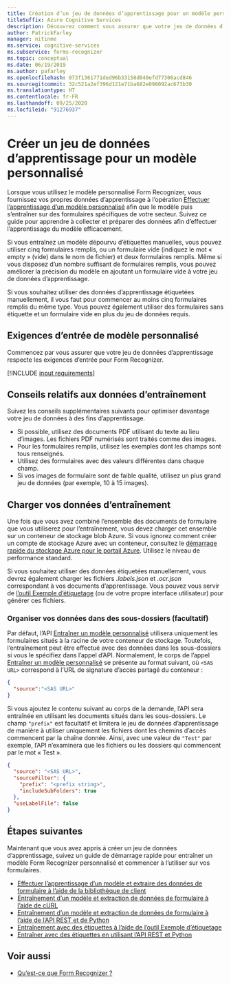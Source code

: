 ```yaml
---
title: Création d’un jeu de données d’apprentissage pour un modèle personnalisé - Form Recognizer
titleSuffix: Azure Cognitive Services
description: Découvrez comment vous assurer que votre jeu de données d’apprentissage est optimisé pour l’entraînement d’un modèle Form Recognizer.
author: PatrickFarley
manager: nitinme
ms.service: cognitive-services
ms.subservice: forms-recognizer
ms.topic: conceptual
ms.date: 06/19/2019
ms.author: pafarley
ms.openlocfilehash: 073f1361771ded96b33158d040efd77306acd846
ms.sourcegitcommit: 32c521a2ef396d121e71ba682e098092ac673b30
ms.translationtype: HT
ms.contentlocale: fr-FR
ms.lasthandoff: 09/25/2020
ms.locfileid: "91276937"
---
```

# <a name="build-a-training-data-set-for-a-custom-model"></a>Créer un jeu de données d’apprentissage pour un modèle personnalisé

Lorsque vous utilisez le modèle personnalisé Form Recognizer, vous fournissez vos propres données d’apprentissage à l’opération [Effectuer l’apprentissage d’un modèle personnalisé](https://westus2.dev.cognitive.microsoft.com/docs/services/form-recognizer-api-v2/operations/TrainCustomModelAsync) afin que le modèle puis s’entraîner sur des formulaires spécifiques de votre secteur. Suivez ce guide pour apprendre à collecter et préparer des données afin d’effectuer l’apprentissage du modèle efficacement.

Si vous entraînez un modèle dépourvu d’étiquettes manuelles, vous pouvez utiliser cinq formulaires remplis, ou un formulaire vide (indiquez le mot « empty » (vide) dans le nom de fichier) et deux formulaires remplis. Même si vous disposez d’un nombre suffisant de formulaires remplis, vous pouvez améliorer la précision du modèle en ajoutant un formulaire vide à votre jeu de données d’apprentissage.

Si vous souhaitez utiliser des données d’apprentissage étiquetées manuellement, il vous faut pour commencer au moins cinq formulaires remplis du même type. Vous pouvez également utiliser des formulaires sans étiquette et un formulaire vide en plus du jeu de données requis.

## <a name="custom-model-input-requirements"></a>Exigences d’entrée de modèle personnalisé

Commencez par vous assurer que votre jeu de données d’apprentissage respecte les exigences d’entrée pour Form Recognizer.

[!INCLUDE [input requirements](./includes/input-requirements.md)]

## <a name="training-data-tips"></a>Conseils relatifs aux données d’entraînement

Suivez les conseils supplémentaires suivants pour optimiser davantage votre jeu de données à des fins d’apprentissage.

* Si possible, utilisez des documents PDF utilisant du texte au lieu d’images. Les fichiers PDF numérisés sont traités comme des images.
* Pour les formulaires remplis, utilisez les exemples dont les champs sont tous renseignés.
* Utilisez des formulaires avec des valeurs différentes dans chaque champ.
* Si vos images de formulaire sont de faible qualité, utilisez un plus grand jeu de données (par exemple, 10 à 15 images).

## <a name="upload-your-training-data"></a>Charger vos données d’entraînement

Une fois que vous avez combiné l’ensemble des documents de formulaire que vous utiliserez pour l’entraînement, vous devez charger cet ensemble sur un conteneur de stockage blob Azure. Si vous ignorez comment créer un compte de stockage Azure avec un conteneur, consultez le [démarrage rapide du stockage Azure pour le portail Azure](https://docs.microsoft.com/azure/storage/blobs/storage-quickstart-blobs-portal). Utilisez le niveau de performance standard.

Si vous souhaitez utiliser des données étiquetées manuellement, vous devrez également charger les fichiers *.labels.json* et *.ocr.json* correspondant à vos documents d’apprentissage. Vous pouvez vous servir de [l’outil Exemple d’étiquetage](./quickstarts/label-tool.md) (ou de votre propre interface utilisateur) pour générer ces fichiers.

### <a name="organize-your-data-in-subfolders-optional"></a>Organiser vos données dans des sous-dossiers (facultatif)

Par défaut, l’API [Entraîner un modèle personnalisé](https://westus2.dev.cognitive.microsoft.com/docs/services/form-recognizer-api-v2/operations/TrainCustomModelAsync) utilisera uniquement les formulaires situés à la racine de votre conteneur de stockage. Toutefois, l’entraînement peut être effectué avec des données dans les sous-dossiers si vous le spécifiez dans l’appel d’API. Normalement, le corps de l’appel [Entraîner un modèle personnalisé](https://westus2.dev.cognitive.microsoft.com/docs/services/form-recognizer-api-v2/operations/TrainCustomModelAsync) se présente au format suivant, où `<SAS URL>` correspond à l’URL de signature d’accès partagé du conteneur :

```json
{
  "source":"<SAS URL>"
}
```

Si vous ajoutez le contenu suivant au corps de la demande, l’API sera entraînée en utilisant les documents situés dans les sous-dossiers. Le champ `"prefix"` est facultatif et limitera le jeu de données d’apprentissage de manière à utiliser uniquement les fichiers dont les chemins d’accès commencent par la chaîne donnée. Ainsi, avec une valeur de `"Test"` par exemple, l’API n’examinera que les fichiers ou les dossiers qui commencent par le mot « Test ».

```json
{
  "source": "<SAS URL>",
  "sourceFilter": {
    "prefix": "<prefix string>",
    "includeSubFolders": true
  },
  "useLabelFile": false
}
```

## <a name="next-steps"></a>Étapes suivantes

Maintenant que vous avez appris à créer un jeu de données d’apprentissage, suivez un guide de démarrage rapide pour entraîner un modèle Form Recognizer personnalisé et commencer à l’utiliser sur vos formulaires.

* [Effectuer l’apprentissage d’un modèle et extraire des données de formulaire à l’aide de la bibliothèque de client](./quickstarts/client-library.md)
* [Entraînement d’un modèle et extraction de données de formulaire à l’aide de cURL](./quickstarts/curl-train-extract.md)
* [Entraînement d’un modèle et extraction de données de formulaire à l’aide de l’API REST et de Python](./quickstarts/python-train-extract.md)
* [Entraînement avec des étiquettes à l’aide de l’outil Exemple d’étiquetage](./quickstarts/label-tool.md)
* [Entraîner avec des étiquettes en utilisant l’API REST et Python](./quickstarts/python-labeled-data.md)

## <a name="see-also"></a>Voir aussi

* [Qu’est-ce que Form Recognizer ?](./overview.md)
